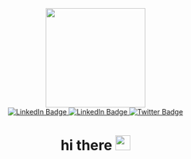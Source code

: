 

<!--
**DaniyalCOOLKAEF/DaniyalCOOLKAEF** is a ✨ _special_ ✨ repository because its `README.md` (this file) appears on your GitHub profile.

Here are some ideas to get you started:

- 🔭 I’m currently working on ...
- 🌱 I’m currently learning ...
- 👯 I’m looking to collaborate on ...
- 🤔 I’m looking for help with ...
- 💬 Ask me about ...
- 📫 How to reach me: ...
- 😄 Pronouns: ...
- ⚡ Fun fact: ...
-->

<div id="header" align="center">
  <img src="https://media2.giphy.com/media/v1.Y2lkPTc5MGI3NjExMGxuNndnY2owMzh6ajlmaWdwbTZ0b3ZzajBxcWxhNXBtZ2hwYjZoayZlcD12MV9pbnRlcm5hbF9naWZfYnlfaWQmY3Q9cw/H68qSZkEG9qw39YvRD/giphy.gif" width="200"/>


  <div id="badges">
    <a href="www.linkedin.com/in/daniyal-kulkayev-9aa681220">
      <img src="https://img.shields.io/badge/LinkedIn-blue?style=for-the-badge&logo=linkedin&logoColor=white" alt="LinkedIn Badge"/>
    </a>
    <a href="www.linkedin.com/in/daniyal-kulkayev-9aa681220">
      <img src="https://img.shields.io/badge/Instagram-E4405F?style=for-the-badge&logo=instagram&logoColor=white" alt="LinkedIn Badge"/>
    </a>
    <a href="@coolnigga667">
      <img src="https://img.shields.io/badge/Telegram-2CA5E0?style=for-the-badge&logo=telegram&logoColor=white" alt="Twitter Badge"/>
    </a>
  </div>

  <img src="https://komarev.com/ghpvc/?username=DaniyalCOOLKAEF&style=flat-square&color=blue" alt=""/>

  <h1>
    hi there
    <img src="https://media.giphy.com/media/hvRJCLFzcasrR4ia7z/giphy.gif" width="30px"/>
  </h1>
</div>
